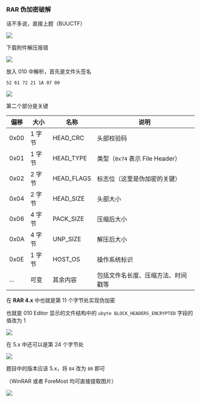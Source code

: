 ### RAR 伪加密破解

话不多说，直接上题（BUUCTF）

![](https://pic1.imgdb.cn/item/6807b92758cb8da5c8c10199.png)

下载附件解压报错

![](https://pic1.imgdb.cn/item/6807b9eb58cb8da5c8c10636.png)

放入 010 中解析，首先是文件头签名

```
52 61 72 21 1A 07 00
```

![](https://pic1.imgdb.cn/item/6807baf958cb8da5c8c10b95.png)

第二个部分是关键

| 偏移 | 大小   | 名称       | 说明                               |
| ---- | ------ | ---------- | ---------------------------------- |
| 0x00 | 1 字节 | HEAD_CRC   | 头部校验码                         |
| 0x01 | 1 字节 | HEAD_TYPE  | 类型（`0x74` 表示 File Header）    |
| 0x02 | 2 字节 | HEAD_FLAGS | 标志位（这里是伪加密的关键）       |
| 0x04 | 2 字节 | HEAD_SIZE  | 头部大小                           |
| 0x06 | 4 字节 | PACK_SIZE  | 压缩后大小                         |
| 0x0A | 4 字节 | UNP_SIZE   | 解压后大小                         |
| 0x0E | 1 字节 | HOST_OS    | 操作系统标识                       |
| ...  | 可变   | 其余内容   | 包括文件名长度、压缩方法、时间戳等 |

在 **RAR 4.x** 中也就是第 11 个字节处实现伪加密

也就是 010 Editor 显示的文件结构中的 `ubyte BLOCK_HEADERS_ENCRYPTED` 字段的值改为 1

![](https://pic1.imgdb.cn/item/6807c5d558cb8da5c8c14972.png)

在 5.x 中还可以是第 24 个字节处

![](https://pic1.imgdb.cn/item/6807c61f58cb8da5c8c14a56.png)

题目中的版本应该 5.x，将 `84` 改为 `80` 即可

（WinRAR 或者 ForeMost 均可直接提取图片）

![](https://pic1.imgdb.cn/item/6807c65458cb8da5c8c14b03.png)